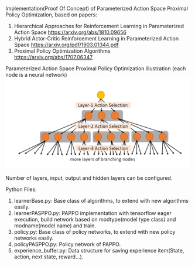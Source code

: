 
Implementation(Proof Of Concept) of Parameterized Action Space Proximal Policy Optimization, based on papers:
1) Hierarchical Approaches for Reinforcement Learning in Parameterized Action Space
https://arxiv.org/abs/1810.09656
2) Hybrid Actor-Critic Reinforcement Learning in Parameterized Action Space
https://arxiv.org/pdf/1903.01344.pdf
3) Proximal Policy Optimization Algorithms
https://arxiv.org/abs/1707.06347

Parameterized Action Space Proximal Policy Optimization illustration (each node is a neural network)
![Parameterized Action Space](https://github.com/hanxueb/DRL/blob/master/PASPPO_POC/PASPPO.png)

Number of layers, input, output and hidden layers can be configured.

Python Files:

1) learnerBase.py: Base class of algorithms, to extend with new algorithms easily.
2) learnerPASPPO.py: PAPPO implementation with tensorflow eager execution, build network based on modtype(model type class) and modname(model name) and train. 
3) policy.py:  Base class of policy networks, to extend with new policy networks easily.
4) policyPASPPO.py:  Policy network of PAPPO.
5) experience_buffer.py: Data structure for saving experience item(State, action, next state, reward...).
